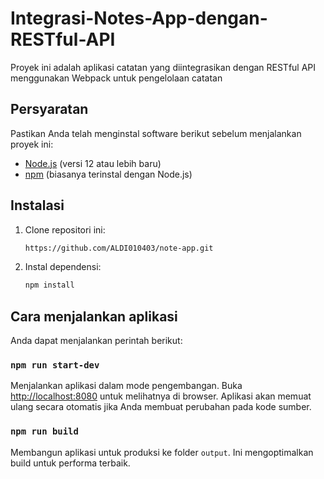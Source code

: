 # Integrasi-Notes-App-dengan-RESTful-API

Proyek ini adalah aplikasi catatan yang diintegrasikan dengan RESTful API menggunakan Webpack untuk pengelolaan catatan

## Persyaratan

Pastikan Anda telah menginstal software berikut sebelum menjalankan proyek ini:

- [Node.js](https://nodejs.org/) (versi 12 atau lebih baru)
- [npm](https://www.npmjs.com/) (biasanya terinstal dengan Node.js)

## Instalasi

1. Clone repositori ini:

   ```sh
   https://github.com/ALDI010403/note-app.git
   ```

2. Instal dependensi:

   ```sh
   npm install
   ```

## Cara menjalankan aplikasi

Anda dapat menjalankan perintah berikut:

### `npm run start-dev`

Menjalankan aplikasi dalam mode pengembangan. Buka [http://localhost:8080](http://localhost:8080) untuk melihatnya di browser. Aplikasi akan memuat ulang secara otomatis jika Anda membuat perubahan pada kode sumber.

### `npm run build`

Membangun aplikasi untuk produksi ke folder `output`. Ini mengoptimalkan build untuk performa terbaik.
